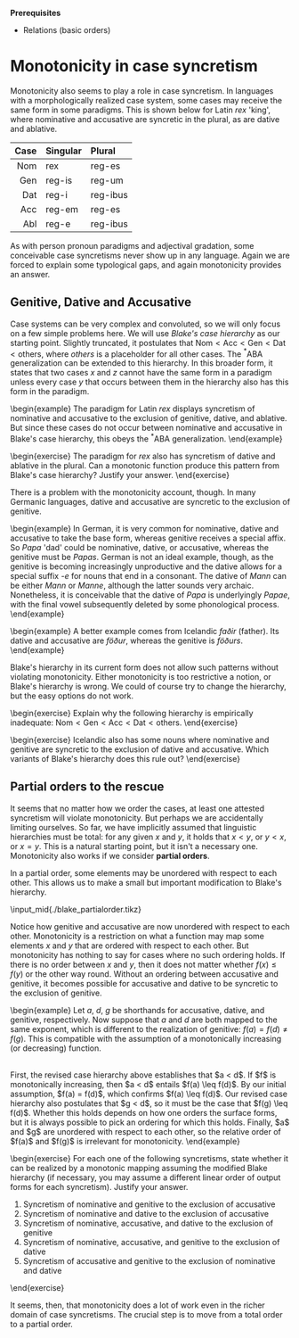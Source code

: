 **Prerequisites**

- Relations (basic orders)

# Monotonicity in case syncretism

Monotonicity also seems to play a role in case syncretism.
In languages with a morphologically realized case system, some cases may receive the same form in some paradigms.
This is shown below for Latin *rex* 'king', where nominative and accusative are syncretic in the plural, as are dative and ablative.

| Case | Singular | Plural   | 
| --:  | :--      | :--      | 
| Nom  | rex      | reg-es   | 
| Gen  | reg-is   | reg-um   | 
| Dat  | reg-i    | reg-ibus | 
| Acc  | reg-em   | reg-es   | 
| Abl  | reg-e    | reg-ibus | 

As with person pronoun paradigms and adjectival gradation, some conceivable case syncretisms never show up in any language. 
Again we are forced to explain some typological gaps, and again monotonicity provides an answer.

## Genitive, Dative and Accusative

Case systems can be very complex and convoluted, so we will only focus on a few simple problems here.
We will use *Blake's case hierarchy* as our starting point.
Slightly truncated, it postulates that
$\text{Nom} <
\text{Acc} <
\text{Gen} <
\text{Dat} <
\text{others}$,
where *others* is a placeholder for all other cases.
The $^*$ABA generalization can be extended to this hierarchy.
In this broader form, it states that two cases $x$ and $z$ cannot have the same form in a paradigm unless every case $y$ that occurs between them in the hierarchy also has this form in the paradigm.

\begin{example}
The paradigm for Latin <i>rex</i> displays syncretism of nominative and accusative to the exclusion of genitive, dative, and ablative.
But since these cases do not occur between nominative and accusative in Blake's case hierarchy, this obeys the $^*$ABA generalization.
\end{example}

\begin{exercise}
The paradigm for <i>rex</i> also has syncretism of dative and ablative in the plural.
Can a monotonic function produce this pattern from Blake's case hierarchy?
Justify your answer.
\end{exercise}

There is a problem with the monotonicity account, though.
In many Germanic languages, dative and accusative are syncretic to the exclusion of genitive.

\begin{example}
In German, it is very common for nominative, dative and accusative to take the base form, whereas genitive receives a special affix.
So <i>Papa</i> 'dad' could be nominative, dative, or accusative, whereas the genitive must be <i>Papas</i>.
German is not an ideal example, though, as the genitive is becoming increasingly unproductive and the dative allows for a special suffix <i>-e</i> for nouns that end in a consonant.
The dative of <i>Mann</i> can be either <i>Mann</i> or <i>Manne</i>, although the latter sounds very archaic.
Nonetheless, it is conceivable that the dative of <i>Papa</i> is underlyingly <i>Papae</i>, with the final vowel subsequently deleted by some phonological process.
\end{example}

\begin{example}
A better example comes from Icelandic <i>faðir</i> (father).
Its dative and accusative are <i>föður</i>, whereas the genitive is <i>föðurs</i>.
\end{example}

Blake's hierarchy in its current form does not allow such patterns without violating monotonicity.
Either monotonicity is too restrictive a notion, or Blake's hierarchy is wrong.
We could of course try to change the hierarchy, but the easy options do not work.

\begin{exercise}
Explain why the following hierarchy is empirically inadequate:
$\text{Nom} <
\text{Gen} <
\text{Acc} <
\text{Dat} <
\text{others}$.
\end{exercise}

\begin{exercise}
Icelandic also has some nouns where nominative and genitive are syncretic to the exclusion of dative and accusative.
Which variants of Blake's hierarchy does this rule out?
\end{exercise}

## Partial orders to the rescue

It seems that no matter how we order the cases, at least one attested syncretism will violate monotonicity.
But perhaps we are accidentally limiting ourselves.
So far, we have implicitly assumed that linguistic hierarchies must be total: for any given $x$ and $y$, it holds that $x < y$, or $y < x$, or $x = y$.
This is a natural starting point, but it isn't a necessary one.
Monotonicity also works if we consider **partial orders**.

In a partial order, some elements may be unordered with respect to each other.
This allows us to make a small but important modification to Blake's hierarchy.

\input_mid{./blake_partialorder.tikz}

Notice how genitive and accusative are now unordered with respect to each other.
Monotonicity is a restriction on what a function may map some elements $x$ and $y$ that are ordered with respect to each other.
But monotonicity has nothing to say for cases where no such ordering holds.
If there is no order between $x$ and $y$, then it does not matter whether $f(x) \leq f(y)$ or the other way round.
Without an ordering between accusative and genitive, it becomes possible for accusative and dative to be syncretic to the exclusion of genitive.

\begin{example}
Let $a$, $d$, $g$ be shorthands for accusative, dative, and genitive, respectively.
Now suppose that $a$ and $d$ are both mapped to the same exponent, which is different to the realization of genitive: $f(a) = f(d) \neq f(g)$.
This is compatible with the assumption of a monotonically increasing (or decreasing) function.

<br>
First, the revised case hierarchy above establishes that $a < d$.
If $f$ is monotonically increasing, then $a < d$ entails $f(a) \leq f(d)$.
By our initial assumption, $f(a) = f(d)$, which confirms $f(a) \leq f(d)$.
Our revised case hierarchy also postulates that $g < d$, so it must be the case that $f(g) \leq f(d)$.
Whether this holds depends on how one orders the surface forms, but it is always possible to pick an ordering for which this holds.
Finally, $a$ and $g$ are unordered with respect to each other, so the relative order of $f(a)$ and $f(g)$ is irrelevant for monotonicity.
\end{example}

\begin{exercise}
For each one of the following syncretisms, state whether it can be realized by a monotonic mapping assuming the modified Blake hierarchy (if necessary, you may assume a different linear order of output forms for each syncretism).
Justify your answer.

<ol>
<li>Syncretism of nominative and genitive to the exclusion of accusative</li>
<li>Syncretism of nominative and dative to the exclusion of accusative</li>
<li>Syncretism of nominative, accusative, and dative to the exclusion of genitive</li>
<li>Syncretism of nominative, accusative, and genitive to the exclusion of dative</li>
<li>Syncretism of accusative and genitive to the exclusion of nominative and dative</li>
</ol>
\end{exercise}

It seems, then, that monotonicity does a lot of work even in the richer domain of case syncretisms.
The crucial step is to move from a total order to a partial order.
